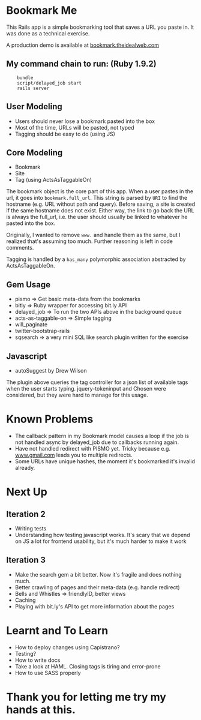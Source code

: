 Bookmark Me 
==============
This Rails app is a simple bookmarking tool that saves a URL you paste in. It was done as a technical exercise. 

A production demo is available at [bookmark.theidealweb.com](http://bookmark.theidealweb.com)

My command chain to run: (Ruby 1.9.2)
--------------------------------------------------------------------------
    
		bundle
		script/delayed_job start
		rails server 

User Modeling
--------------------------------------------------------------------------
* Users should never lose a bookmark pasted into the box
* Most of the time, URLs will be pasted, not typed
* Tagging should be easy to do (using JS)

Core Modeling
--------------------------------------------------------------------------
* Bookmark
* Site
* Tag (using ActsAsTaggableOn)

The bookmark object is the core part of this app. When a user pastes in the url, it goes into `bookmark.full_url`. This string is parsed by `URI` to find the hostname (e.g. URL without path and query). 
Before saving, a site is created if the same hostname does not exist. Either way, the link to go back the URL is always the full_url, i.e. the user should usually be linked to whatever he pasted into the box.

Originally, I wanted to remove `www.` and handle them as the same, but I realized that's assuming too much. Further reasoning is left in code comments. 

Tagging is handled by a `has_many` polymorphic association abstracted by ActsAsTaggableOn. 

Gem Usage
--------------------------------------------------------------------------
* pismo => Get basic meta-data from the bookmarks
* bitly => Ruby wrapper for accessing bit.ly API
* delayed_job => To run the two APIs above in the background queue
* acts-as-taggable-on => Simple tagging
* will_paginate
* twitter-bootstrap-rails
* sqsearch => a very mini SQL like search plugin written for the exercise

Javascript
--------------------------------------------------------------------------
* autoSuggest by Drew Wilson 

The plugin above queries the tag controller for a json list of available tags when the user starts typing. jquery-tokeninput and Chosen were considered, but they were hard to manage for this usage.


Known Problems
==============
* The callback pattern in my Bookmark model causes a loop if the job is not handled async by delayed_job due to callbacks running again.
* Have not handled redirect with PISMO yet. Tricky because e.g. www.gmail.com leads you to multiple redirects. 
* Some URLs have unique hashes, the moment it's bookmarked it's invalid already. 

Next Up
==============
Iteration 2
--------------------------------------------------------------------------
* Writing tests
* Understanding how testing javascript works. It's scary that we depend on JS a lot for frontend usability, but it's much harder to make it work 

Iteration 3
--------------------------------------------------------------------------
* Make the search gem a bit better. Now it's fragile and does nothing much. 
* Better crawling of pages and their meta-data (e.g. handle redirect)
* Bells and Whistles => friendlyID, better views
* Caching
* Playing with bit.ly's API to get more information about the pages

Learnt and To Learn
==============
* How to deploy changes using Capistrano?
* Testing?
* How to write docs
* Take a look at HAML. Closing tags is tiring and error-prone
* How to use SASS properly

Thank you for letting me try my hands at this.
==============